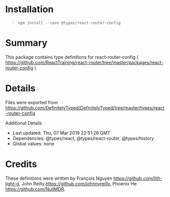# Installation
> `npm install --save @types/react-router-config`

# Summary
This package contains type definitions for react-router-config ( https://github.com/ReactTraining/react-router/tree/master/packages/react-router-config ).

# Details
Files were exported from https://github.com/DefinitelyTyped/DefinitelyTyped/tree/master/types/react-router-config

Additional Details
 * Last updated: Thu, 07 Mar 2019 22:51:26 GMT
 * Dependencies: @types/react, @types/react-router, @types/history
 * Global values: none

# Credits
These definitions were written by François Nguyen <https://github.com/lith-light-g>, John Reilly <https://github.com/johnnyreilly>, Phoenix He <https://github.com/NullMDR>.
